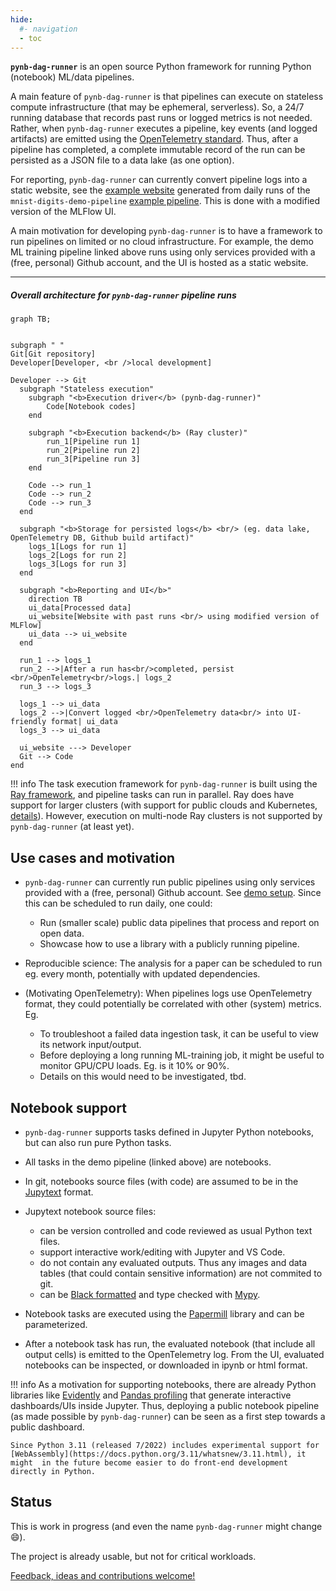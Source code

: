 ```yaml
---
hide:
  #- navigation
  - toc
---
```


**`pynb-dag-runner`** is an open source Python framework for running Python (notebook) ML/data pipelines.

A main feature of `pynb-dag-runner` is that pipelines can execute on stateless compute infrastructure (that may be ephemeral, serverless).
So, a 24/7 running database that records past runs or logged metrics is not needed.
Rather, when `pynb-dag-runner` executes a pipeline, key events (and logged artifacts) are emitted using the [OpenTelemetry standard](https://opentelemetry.io/).
Thus, after a pipeline has completed, a complete immutable record of the run can be persisted as a JSON file to a data lake (as one option).

For reporting, `pynb-dag-runner` can currently convert pipeline logs into a static website, see the [example website](https://pynb-dag-runner.github.io/mnist-digits-demo-pipeline/) generated from daily runs of the `mnist-digits-demo-pipeline` [example pipeline](/live-demos/mnist-digits-demo-pipeline/).
This is done with a modified version of the MLFlow UI.

A main motivation for developing `pynb-dag-runner` is to have a framework to run pipelines on limited or no cloud infrastructure.
For example, the demo ML training pipeline linked above runs using only services provided with a (free, personal) Github account, and the UI is hosted as a static website.

---

##### Overall architecture for `pynb-dag-runner` pipeline runs

``` mermaid
graph TB;


subgraph " "
Git[Git repository]
Developer[Developer, <br />local development]

Developer --> Git
  subgraph "Stateless execution"
    subgraph "<b>Execution driver</b> (pynb-dag-runner)"
        Code[Notebook codes]
    end

    subgraph "<b>Execution backend</b> (Ray cluster)"
        run_1[Pipeline run 1]
        run_2[Pipeline run 2]
        run_3[Pipeline run 3]
    end

    Code --> run_1
    Code --> run_2
    Code --> run_3
  end

  subgraph "<b>Storage for persisted logs</b> <br/> (eg. data lake, OpenTelemetry DB, Github build artifact)"
    logs_1[Logs for run 1]
    logs_2[Logs for run 2]
    logs_3[Logs for run 3]
  end

  subgraph "<b>Reporting and UI</b>"
    direction TB
    ui_data[Processed data]
    ui_website[Website with past runs <br/> using modified version of MLFlow]
    ui_data --> ui_website
  end

  run_1 --> logs_1
  run_2 -->|After a run has<br/>completed, persist <br/>OpenTelemetry<br/>logs.| logs_2
  run_3 --> logs_3

  logs_1 --> ui_data
  logs_2 -->|Convert logged <br/>OpenTelemetry data<br/> into UI-friendly format| ui_data
  logs_3 --> ui_data

  ui_website ---> Developer
  Git --> Code
end
```

!!! info
    The task execution framework for `pynb-dag-runner` is built using the [Ray framework](https://www.ray.io/ray-core), and pipeline tasks can run in parallel.
    Ray does have support for larger clusters (with support for public clouds and Kubernetes, [details](https://docs.ray.io/en/latest/cluster/deploy.html)).
    However, execution on multi-node Ray clusters is not supported by `pynb-dag-runner` (at least yet).

## Use cases and motivation

- `pynb-dag-runner` can currently run public pipelines using only services provided with a (free, personal) Github account. See [demo setup](/live-demos/mnist-digits-demo-pipeline/).
  Since this can be scheduled to run daily, one could:

    - Run (smaller scale) public data pipelines that process and report on open data.
    - Showcase how to use a library with a publicly running pipeline.

- Reproducible science: The analysis for a paper can be scheduled to run eg. every month, potentially with updated dependencies.

- (Motivating OpenTelemetry): When pipelines logs use OpenTelemetry format, they could potentially be correlated with other (system) metrics. Eg.

    - To troubleshoot a failed data ingestion task, it can be useful to view its network input/output.
    - Before deploying a long running ML-training job, it might be useful to monitor GPU/CPU loads. Eg. is it 10% or 90%.
    - Details on this would need to be investigated, tbd.

## Notebook support

- `pynb-dag-runner` supports tasks defined in Jupyter Python notebooks, but can also run pure Python tasks.
- All tasks in the demo pipeline (linked above) are notebooks.
- In git, notebooks source files (with code) are assumed to be in the [Jupytext](https://jupytext.readthedocs.io/en/latest/) format.
- Jupytext notebook source files:

    - can be version controlled and code reviewed as usual Python text files.
    - support interactive work/editing with Jupyter and VS Code.
    - do not contain any evaluated outputs. Thus any images and data tables (that could contain sensitive information) are not commited to git.
    - can be [Black formatted](https://black.readthedocs.io/en/stable/) and type checked with [Mypy](http://mypy-lang.org/).

- Notebook tasks are executed using the [Papermill](https://papermill.readthedocs.io/en/latest/) library and can be parameterized.
- After a notebook task has run, the evaluated notebook (that include all output cells) is emitted to the OpenTelemetry log. From the UI, evaluated notebooks can be inspected, or downloaded in ipynb or html format.

!!! info
    As a motivation for supporting notebooks, there are already Python libraries like [Evidently](https://evidentlyai.com/) and [Pandas profiling](https://pandas-profiling.ydata.ai) that generate interactive dashboards/UIs inside Jupyter.
    Thus, deploying a public notebook pipeline (as made possible by `pynb-dag-runner`) can be seen as a first step towards a public dashboard.

    Since Python 3.11 (released 7/2022) includes experimental support for [WebAssembly](https://docs.python.org/3.11/whatsnew/3.11.html), it might  in the future become easier to do front-end development directly in Python.

## Status

This is work in progress (and even the name `pynb-dag-runner` might change :smile:).

The project is already usable, but not for critical workloads.

[Feedback, ideas and contributions welcome!](/contact)
